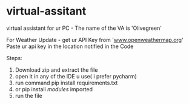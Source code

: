 # virtual-assitant
virtual assistant for ur PC - The name of the VA is 'Olivegreen'

For Weather Update - get ur API Key from 'www.openweathermap.org'
Paste ur api key in the location notified in the Code

Steps:

1) Download zip and extract the file
2) open it in any of the IDE u use( i prefer pycharm)
3) run command pip install requirements.txt
4) or pip install *modules* imported
5) run the file


